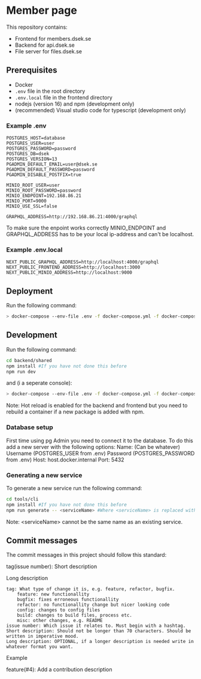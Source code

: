 # Member page
This repository contains:
 - Frontend for members.dsek.se
 - Backend for api.dsek.se
 - File server for files.dsek.se

## Prerequisites
- Docker
- `.env` file in the root directory
- `.env.local` file in the frontend directory
- nodejs (version 16) and npm (development only)
- (recommended) Visual studio code for typescript (development only)

### Example .env
```
POSTGRES_HOST=database
POSTGRES_USER=user
POSTGRES_PASSWORD=password
POSTGRES_DB=dsek
POSTGRES_VERSION=13
PGADMIN_DEFAULT_EMAIL=user@dsek.se
PGADMIN_DEFAULT_PASSWORD=password
PGADMIN_DISABLE_POSTFIX=true

MINIO_ROOT_USER=user
MINIO_ROOT_PASSWORD=password
MINIO_ENDPOINT=192.168.86.21
MINIO_PORT=9000
MINIO_USE_SSL=false

GRAPHQL_ADDRESS=http://192.168.86.21:4000/graphql
```
To make sure the enpoint works correctly MINIO_ENDPOINT and GRAPHQL_ADDRESS has to be your local ip-address and can't be localhost.

### Example .env.local
```
NEXT_PUBLIC_GRAPHQL_ADDRESS=http://localhost:4000/graphql
NEXT_PUBLIC_FRONTEND_ADDRESS=http://localhost:3000
NEXT_PUBLIC_MINIO_ADDRESS=http://localhost:9000
```

## Deployment
Run the following command:
```bash
> docker-compose --env-file .env -f docker-compose.yml -f docker-compose.minio.yml -f docker-compose.prod.yml up -d --build
```

## Development
Run the following command:
```bash
cd backend/shared
npm install #If you have not done this before
npm run dev
```
and (i a seperate console):
```bash
> docker-compose --env-file .env -f docker-compose.yml -f docker-compose.minio.yml -f docker-compose.dev.yml up -d --build
```

Note: Hot reload is enabled for the backend and frontend but you need to rebuild a container if a new package is added with npm.

### Database setup
First time using pg Admin you need to connect it to the database. To do this add a new server with the following options:
Name: (Can be whatever)
Username (POSTGRES_USER from .env)
Password (POSTGRES_PASSWORD from .env)
Host: host.docker.internal
Port: 5432

### Generating a new service
To generate a new service run the following command:
```bash
cd tools/cli
npm install #If you have not done this before
npm run generate -- <serviceName> #Where <serviceName> is replaced with desired name
```

Note: \<serviceName> cannot be the same name as an existing service.

## Commit messages

The commit messages in this project should follow this standard:

tag(issue number): Short description

Long description

    tag: What type of change it is, e.g. feature, refactor, bugfix.
        feature: new functionallity
        bugfix: fixes erroneous functionallity
        refactor: no functionallity change but nicer looking code
        config: changes to config files
        build: changes to build files, process etc.
        misc: other changes, e.g. README
    issue number: Which issue it relates to. Must begin with a hashtag.
    Short description: Should not be longer than 70 characters. Should be written in imperative mood.
    Long description: OPTIONAL, if a longer description is needed write in whatever format you want.

Example

feature(#4): Add a contribution description
